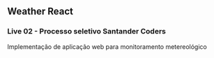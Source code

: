 ## Weather React

<h3>Live 02 - Processo seletivo Santander Coders</h3>

<p>Implementação de aplicação web para monitoramento metereológico</p>